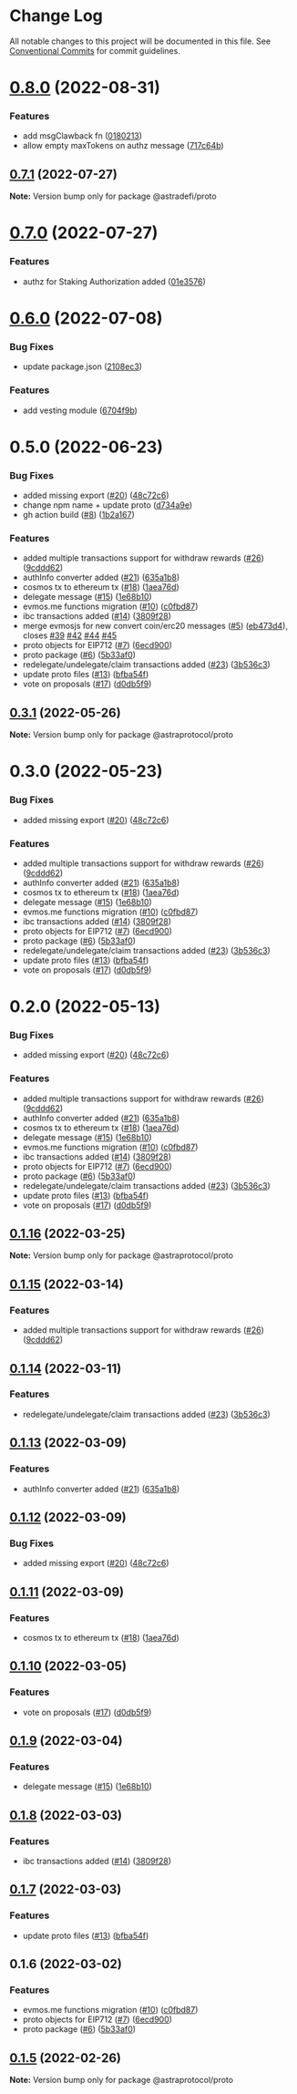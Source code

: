 # Change Log

All notable changes to this project will be documented in this file.
See [Conventional Commits](https://conventionalcommits.org) for commit guidelines.

# [0.8.0](https://github.com/astraprotocol/astrajs/compare/@astradefi/proto@0.7.1...@astradefi/proto@0.8.0) (2022-08-31)

### Features

* add msgClawback fn ([0180213](https://github.com/astraprotocol/astrajs/commit/01802130adba560ce6b30d02bdd7637fdd5d1270))
* allow empty maxTokens on authz message ([717c64b](https://github.com/astraprotocol/astrajs/commit/717c64bdaf1a0443b8f1cb43a13fdf439743e952))

## [0.7.1](https://github.com/astraprotocol/astrajs/compare/@astradefi/proto@0.7.0...@astradefi/proto@0.7.1) (2022-07-27)

**Note:** Version bump only for package @astradefi/proto

# [0.7.0](https://github.com/astraprotocol/astrajs/compare/@astradefi/proto@0.6.0...@astradefi/proto@0.7.0) (2022-07-27)

### Features

* authz for Staking Authorization added ([01e3576](https://github.com/astraprotocol/astrajs/commit/01e357647bd7612a7b76c8d8e7ab913f8fe8f5af))

# [0.6.0](https://github.com/astraprotocol/astrajs/compare/@astradefi/proto@0.5.0...@astradefi/proto@0.6.0) (2022-07-08)

### Bug Fixes

* update package.json ([2108ec3](https://github.com/astraprotocol/astrajs/commit/2108ec308c1abe79ff119d07080ef51fb83279a8))

### Features

* add vesting module ([6704f9b](https://github.com/astraprotocol/astrajs/commit/6704f9b101a16bb8f66f4c19e5866491a62d3fea))

# 0.5.0 (2022-06-23)

### Bug Fixes

* added missing export ([#20](https://github.com/astraprotocol/astrajs/issues/20)) ([48c72c6](https://github.com/astraprotocol/astrajs/commit/48c72c68ae045ec124000467a6fc3a6b3e40f7d2))
* change npm name + update proto ([d734a9e](https://github.com/astraprotocol/astrajs/commit/d734a9ed44b6e784f2448e6e610aef2c0046013c))
* gh action build ([#8](https://github.com/astraprotocol/astrajs/issues/8)) ([1b2a167](https://github.com/astraprotocol/astrajs/commit/1b2a167846d592bece7ec0a717c92140ce4cdbfc))

### Features

* added multiple transactions support for withdraw rewards ([#26](https://github.com/astraprotocol/astrajs/issues/26)) ([9cddd62](https://github.com/astraprotocol/astrajs/commit/9cddd62bdeec00d50791df8fbaa0c1301d08d4ca))
* authInfo converter added ([#21](https://github.com/astraprotocol/astrajs/issues/21)) ([635a1b8](https://github.com/astraprotocol/astrajs/commit/635a1b83c61bd94d37d8be529e2534b4600bb92e))
* cosmos tx to ethereum tx ([#18](https://github.com/astraprotocol/astrajs/issues/18)) ([1aea76d](https://github.com/astraprotocol/astrajs/commit/1aea76d2c1ff5fb04782ff6e1b7e3d881512b524))
* delegate message ([#15](https://github.com/astraprotocol/astrajs/issues/15)) ([1e68b10](https://github.com/astraprotocol/astrajs/commit/1e68b10d107edef6d54358447cee60af84d46053))
* evmos.me functions migration ([#10](https://github.com/astraprotocol/astrajs/issues/10)) ([c0fbd87](https://github.com/astraprotocol/astrajs/commit/c0fbd87f6979e07420daf7344ea392c284a878cd))
* ibc transactions added ([#14](https://github.com/astraprotocol/astrajs/issues/14)) ([3809f28](https://github.com/astraprotocol/astrajs/commit/3809f289e4e54c5013d3027578bde5c244ec8736))
* merge evmosjs for new convert coin/erc20 messages ([#5](https://github.com/astraprotocol/astrajs/issues/5)) ([eb473d4](https://github.com/astraprotocol/astrajs/commit/eb473d4acbfdf62639c090290c0e681a4e802725)), closes [#39](https://github.com/astraprotocol/astrajs/issues/39) [#42](https://github.com/astraprotocol/astrajs/issues/42) [#44](https://github.com/astraprotocol/astrajs/issues/44) [#45](https://github.com/astraprotocol/astrajs/issues/45)
* proto objects for EIP712 ([#7](https://github.com/astraprotocol/astrajs/issues/7)) ([6ecd900](https://github.com/astraprotocol/astrajs/commit/6ecd9004f081c6a70b80d903878877d378ff6c75))
* proto package ([#6](https://github.com/astraprotocol/astrajs/issues/6)) ([5b33af0](https://github.com/astraprotocol/astrajs/commit/5b33af04346f2e6fcc4f8e28bd8405a1bdebf83e))
* redelegate/undelegate/claim transactions added ([#23](https://github.com/astraprotocol/astrajs/issues/23)) ([3b536c3](https://github.com/astraprotocol/astrajs/commit/3b536c321f7c304f79d121af346f16d6cca74b47))
* update proto files ([#13](https://github.com/astraprotocol/astrajs/issues/13)) ([bfba54f](https://github.com/astraprotocol/astrajs/commit/bfba54f01056a97f34425b3ae0371627e6526a3f))
* vote on proposals ([#17](https://github.com/astraprotocol/astrajs/issues/17)) ([d0db5f9](https://github.com/astraprotocol/astrajs/commit/d0db5f9d2fba521a3cd20192d8d24c54f7f7fa4c))

## [0.3.1](https://github.com/astraprotocol/astrajs/compare/@astraprotocol/proto@0.3.0...@astraprotocol/proto@0.3.1) (2022-05-26)

**Note:** Version bump only for package @astraprotocol/proto

# 0.3.0 (2022-05-23)

### Bug Fixes

* added missing export ([#20](https://github.com/astraprotocol/astrajs/issues/20)) ([48c72c6](https://github.com/astraprotocol/astrajs/commit/48c72c68ae045ec124000467a6fc3a6b3e40f7d2))

### Features

* added multiple transactions support for withdraw rewards ([#26](https://github.com/astraprotocol/astrajs/issues/26)) ([9cddd62](https://github.com/astraprotocol/astrajs/commit/9cddd62bdeec00d50791df8fbaa0c1301d08d4ca))
* authInfo converter added ([#21](https://github.com/astraprotocol/astrajs/issues/21)) ([635a1b8](https://github.com/astraprotocol/astrajs/commit/635a1b83c61bd94d37d8be529e2534b4600bb92e))
* cosmos tx to ethereum tx ([#18](https://github.com/astraprotocol/astrajs/issues/18)) ([1aea76d](https://github.com/astraprotocol/astrajs/commit/1aea76d2c1ff5fb04782ff6e1b7e3d881512b524))
* delegate message ([#15](https://github.com/astraprotocol/astrajs/issues/15)) ([1e68b10](https://github.com/astraprotocol/astrajs/commit/1e68b10d107edef6d54358447cee60af84d46053))
* evmos.me functions migration ([#10](https://github.com/astraprotocol/astrajs/issues/10)) ([c0fbd87](https://github.com/astraprotocol/astrajs/commit/c0fbd87f6979e07420daf7344ea392c284a878cd))
* ibc transactions added ([#14](https://github.com/astraprotocol/astrajs/issues/14)) ([3809f28](https://github.com/astraprotocol/astrajs/commit/3809f289e4e54c5013d3027578bde5c244ec8736))
* proto objects for EIP712 ([#7](https://github.com/astraprotocol/astrajs/issues/7)) ([6ecd900](https://github.com/astraprotocol/astrajs/commit/6ecd9004f081c6a70b80d903878877d378ff6c75))
* proto package ([#6](https://github.com/astraprotocol/astrajs/issues/6)) ([5b33af0](https://github.com/astraprotocol/astrajs/commit/5b33af04346f2e6fcc4f8e28bd8405a1bdebf83e))
* redelegate/undelegate/claim transactions added ([#23](https://github.com/astraprotocol/astrajs/issues/23)) ([3b536c3](https://github.com/astraprotocol/astrajs/commit/3b536c321f7c304f79d121af346f16d6cca74b47))
* update proto files ([#13](https://github.com/astraprotocol/astrajs/issues/13)) ([bfba54f](https://github.com/astraprotocol/astrajs/commit/bfba54f01056a97f34425b3ae0371627e6526a3f))
* vote on proposals ([#17](https://github.com/astraprotocol/astrajs/issues/17)) ([d0db5f9](https://github.com/astraprotocol/astrajs/commit/d0db5f9d2fba521a3cd20192d8d24c54f7f7fa4c))

# 0.2.0 (2022-05-13)

### Bug Fixes

* added missing export ([#20](https://github.com/astraprotocol/astrajs/issues/20)) ([48c72c6](https://github.com/astraprotocol/astrajs/commit/48c72c68ae045ec124000467a6fc3a6b3e40f7d2))

### Features

* added multiple transactions support for withdraw rewards ([#26](https://github.com/astraprotocol/astrajs/issues/26)) ([9cddd62](https://github.com/astraprotocol/astrajs/commit/9cddd62bdeec00d50791df8fbaa0c1301d08d4ca))
* authInfo converter added ([#21](https://github.com/astraprotocol/astrajs/issues/21)) ([635a1b8](https://github.com/astraprotocol/astrajs/commit/635a1b83c61bd94d37d8be529e2534b4600bb92e))
* cosmos tx to ethereum tx ([#18](https://github.com/astraprotocol/astrajs/issues/18)) ([1aea76d](https://github.com/astraprotocol/astrajs/commit/1aea76d2c1ff5fb04782ff6e1b7e3d881512b524))
* delegate message ([#15](https://github.com/astraprotocol/astrajs/issues/15)) ([1e68b10](https://github.com/astraprotocol/astrajs/commit/1e68b10d107edef6d54358447cee60af84d46053))
* evmos.me functions migration ([#10](https://github.com/astraprotocol/astrajs/issues/10)) ([c0fbd87](https://github.com/astraprotocol/astrajs/commit/c0fbd87f6979e07420daf7344ea392c284a878cd))
* ibc transactions added ([#14](https://github.com/astraprotocol/astrajs/issues/14)) ([3809f28](https://github.com/astraprotocol/astrajs/commit/3809f289e4e54c5013d3027578bde5c244ec8736))
* proto objects for EIP712 ([#7](https://github.com/astraprotocol/astrajs/issues/7)) ([6ecd900](https://github.com/astraprotocol/astrajs/commit/6ecd9004f081c6a70b80d903878877d378ff6c75))
* proto package ([#6](https://github.com/astraprotocol/astrajs/issues/6)) ([5b33af0](https://github.com/astraprotocol/astrajs/commit/5b33af04346f2e6fcc4f8e28bd8405a1bdebf83e))
* redelegate/undelegate/claim transactions added ([#23](https://github.com/astraprotocol/astrajs/issues/23)) ([3b536c3](https://github.com/astraprotocol/astrajs/commit/3b536c321f7c304f79d121af346f16d6cca74b47))
* update proto files ([#13](https://github.com/astraprotocol/astrajs/issues/13)) ([bfba54f](https://github.com/astraprotocol/astrajs/commit/bfba54f01056a97f34425b3ae0371627e6526a3f))
* vote on proposals ([#17](https://github.com/astraprotocol/astrajs/issues/17)) ([d0db5f9](https://github.com/astraprotocol/astrajs/commit/d0db5f9d2fba521a3cd20192d8d24c54f7f7fa4c))

## [0.1.16](https://github.com/astraprotocol/astrajs/compare/@astraprotocol/proto@0.1.15...@astraprotocol/proto@0.1.16) (2022-03-25)

**Note:** Version bump only for package @astraprotocol/proto

## [0.1.15](https://github.com/astraprotocol/astrajs/compare/@astraprotocol/proto@0.1.14...@astraprotocol/proto@0.1.15) (2022-03-14)

### Features

* added multiple transactions support for withdraw rewards ([#26](https://github.com/astraprotocol/astrajs/issues/26)) ([9cddd62](https://github.com/astraprotocol/astrajs/commit/9cddd62bdeec00d50791df8fbaa0c1301d08d4ca))

## [0.1.14](https://github.com/astraprotocol/astrajs/compare/@astraprotocol/proto@0.1.13...@astraprotocol/proto@0.1.14) (2022-03-11)

### Features

* redelegate/undelegate/claim transactions added ([#23](https://github.com/astraprotocol/astrajs/issues/23)) ([3b536c3](https://github.com/astraprotocol/astrajs/commit/3b536c321f7c304f79d121af346f16d6cca74b47))

## [0.1.13](https://github.com/astraprotocol/astrajs/compare/@astraprotocol/proto@0.1.12...@astraprotocol/proto@0.1.13) (2022-03-09)

### Features

* authInfo converter added ([#21](https://github.com/astraprotocol/astrajs/issues/21)) ([635a1b8](https://github.com/astraprotocol/astrajs/commit/635a1b83c61bd94d37d8be529e2534b4600bb92e))

## [0.1.12](https://github.com/astraprotocol/astrajs/compare/@astraprotocol/proto@0.1.11...@astraprotocol/proto@0.1.12) (2022-03-09)

### Bug Fixes

* added missing export ([#20](https://github.com/astraprotocol/astrajs/issues/20)) ([48c72c6](https://github.com/astraprotocol/astrajs/commit/48c72c68ae045ec124000467a6fc3a6b3e40f7d2))

## [0.1.11](https://github.com/astraprotocol/astrajs/compare/@astraprotocol/proto@0.1.10...@astraprotocol/proto@0.1.11) (2022-03-09)

### Features

* cosmos tx to ethereum tx ([#18](https://github.com/astraprotocol/astrajs/issues/18)) ([1aea76d](https://github.com/astraprotocol/astrajs/commit/1aea76d2c1ff5fb04782ff6e1b7e3d881512b524))

## [0.1.10](https://github.com/astraprotocol/astrajs/compare/@astraprotocol/proto@0.1.9...@astraprotocol/proto@0.1.10) (2022-03-05)

### Features

* vote on proposals ([#17](https://github.com/astraprotocol/astrajs/issues/17)) ([d0db5f9](https://github.com/astraprotocol/astrajs/commit/d0db5f9d2fba521a3cd20192d8d24c54f7f7fa4c))

## [0.1.9](https://github.com/astraprotocol/astrajs/compare/@astraprotocol/proto@0.1.8...@astraprotocol/proto@0.1.9) (2022-03-04)

### Features

* delegate message ([#15](https://github.com/astraprotocol/astrajs/issues/15)) ([1e68b10](https://github.com/astraprotocol/astrajs/commit/1e68b10d107edef6d54358447cee60af84d46053))

## [0.1.8](https://github.com/astraprotocol/astrajs/compare/@astraprotocol/proto@0.1.7...@astraprotocol/proto@0.1.8) (2022-03-03)

### Features

* ibc transactions added ([#14](https://github.com/astraprotocol/astrajs/issues/14)) ([3809f28](https://github.com/astraprotocol/astrajs/commit/3809f289e4e54c5013d3027578bde5c244ec8736))

## [0.1.7](https://github.com/astraprotocol/astrajs/compare/@astraprotocol/proto@0.1.6...@astraprotocol/proto@0.1.7) (2022-03-03)

### Features

* update proto files ([#13](https://github.com/astraprotocol/astrajs/issues/13)) ([bfba54f](https://github.com/astraprotocol/astrajs/commit/bfba54f01056a97f34425b3ae0371627e6526a3f))

## 0.1.6 (2022-03-02)

### Features

* evmos.me functions migration ([#10](https://github.com/astraprotocol/astrajs/issues/10)) ([c0fbd87](https://github.com/astraprotocol/astrajs/commit/c0fbd87f6979e07420daf7344ea392c284a878cd))
* proto objects for EIP712 ([#7](https://github.com/astraprotocol/astrajs/issues/7)) ([6ecd900](https://github.com/astraprotocol/astrajs/commit/6ecd9004f081c6a70b80d903878877d378ff6c75))
* proto package ([#6](https://github.com/astraprotocol/astrajs/issues/6)) ([5b33af0](https://github.com/astraprotocol/astrajs/commit/5b33af04346f2e6fcc4f8e28bd8405a1bdebf83e))

## [0.1.5](https://github.com/astraprotocol/astrajs/compare/@astraprotocol/proto@0.1.2...@astraprotocol/proto@0.1.5) (2022-02-26)

**Note:** Version bump only for package @astraprotocol/proto
